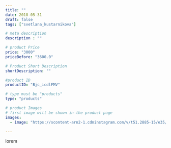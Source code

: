```yaml
---
title: ""
date: 2018-05-31
draft: false
tags: ["svetlana_kustarnikova"]

# meta description
description : ""

# product Price
price: "3000"
priceBefore: "3600.0"

# Product Short Description
shortDescription: ""

#product ID
productID: "Bjc_icdlFMV"

# type must be "products"
type: "products"

# product Images
# first image will be shown in the product page
images:
  - image: "https://scontent-arn2-1.cdninstagram.com/v/t51.2885-15/e35/31762358_687549674969881_1052215473682251776_n.jpg?se=7&tp=1&_nc_ht=scontent-arn2-1.cdninstagram.com&_nc_cat=101&_nc_ohc=weTCJm6qtycAX_WZOYa&ccb=7-4&oh=a116ebafc85d6fbede790e176b642c09&oe=6082BA4A&ig_cache_key=MTc5MTU4NjE5NTc0MDA1NDI5Mw%3D%3D.2-ccb7-4"

---
```

lorem
